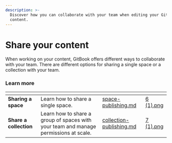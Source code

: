 ```yaml
---
description: >-
  Discover how you can collaborate with your team when editing your GitBook
  content.
---
```


# Share your content

When working on your content, GitBook offers different ways to collaborate with your team. There are different options for sharing a single space or a collection with your team.

### Learn more

<table data-card-size="large" data-view="cards"><thead><tr><th></th><th></th><th data-hidden data-card-target data-type="content-ref"></th><th data-hidden data-card-cover data-type="files"></th></tr></thead><tbody><tr><td><strong>Sharing a space</strong></td><td>Learn how to share a single space.</td><td><a href="space-publishing.md">space-publishing.md</a></td><td><a href="../../.gitbook/assets/6 (1).png">6 (1).png</a></td></tr><tr><td><strong>Share a collection</strong></td><td>Learn how to share a group of spaces with your team and manage permissions at scale.</td><td><a href="collection-publishing.md">collection-publishing.md</a></td><td><a href="../../.gitbook/assets/7 (1).png">7 (1).png</a></td></tr></tbody></table>

